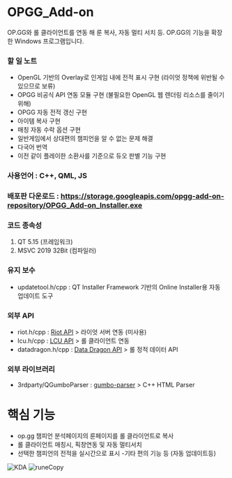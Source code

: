 # OPGG_Add-on
OP.GG와 롤 클라이언트를 연동 해 룬 복사, 자동 멀티 서치 등. OP.GG의 기능을 확장 한 Windows 프로그램입니다.


### 할 일 노트
  - OpenGL 기반의 Overlay로 인게임 내에 전적 표시 구현 (라이엇 정책에 위반될 수 있으므로 보류)
  - OPGG 비공식 API 연동 모듈 구현 (불필요한 OpenGL 웹 렌더링 리소스를 줄이기위해)
  - OPGG 자동 전적 갱신 구현
  - 아이템 복사 구현
  - 매칭 자동 수락 옵션 구현
  - 일반게임에서 상대편의 챔피언을 알 수 없는 문제 해결
  - 다국어 번역
  - 이전 같이 플레이한 소환사를 기준으로 듀오 판별 기능 구현

### 사용언어 : C++, QML, JS 

### 배포판 다운로드 : https://storage.googleapis.com/opgg-add-on-repository/OPGG_Add-on_Installer.exe

### 코드 종속성
1. QT 5.15 (프레임워크)
2. MSVC 2019 32Bit (컴파일러)

### 유지 보수 
- updatetool.h/cpp : QT Installer Framework 기반의 Online Installer용 자동 업데이트 도구

### 외부 API
- riot.h/cpp : [Riot API](https://developer.riotgames.com/apis) > 라이엇 서버 연동 (미사용)
- lcu.h/cpp : [LCU API](https://riot-api-libraries.readthedocs.io/en/latest/lcu.html) > 롤 클라이언트 연동
- datadragon.h/cpp : [Data Dragon API](https://developer.riotgames.com/docs/lol#data-dragon) > 롤 정적 데이터 API

### 외부 라이브러리
- 3rdparty/QGumboParser : [gumbo-parser](https://github.com/google/gumbo-parser) > C++ HTML Parser

# 핵심 기능
- op.gg 챔피언 분석페이지의 룬페이지를 롤 클라이언트로 복사
- 롤 클라이언트 매칭시, 픽창연동 및 자동 멀티서치
- 선택한 챔피언의 전적을 실시간으로 표시
-기타 편의 기능 등 (자동 업데이트등)

![KDA](https://user-images.githubusercontent.com/45027993/83393479-d01aee00-a431-11ea-95dc-491e62b075ae.JPG)
![runeCopy](https://user-images.githubusercontent.com/45027993/82983614-62cf1d80-a02b-11ea-94b4-d085744aab8c.png)

